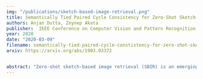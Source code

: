 ```yaml
---
img: "/publications/sketch-based-image-retrieval.png"
title: Semantically Tied Paired Cycle Consistency for Zero-Shot Sketch-based Image Retrieval
authors: Anjan Dutta, Zeynep Akata
publisher: 	IEEE Conference on Computer Vision and Pattern Recognition CVPR
year: 2020
date: "2020-03-09"
filename: semantically-tied-paired-cycle-constistency-for-zero-shot-sketch-based-image-retrieval
arxiv: https://arxiv.org/abs/1903.03372


abstract: "Zero-shot sketch-based image retrieval (SBIR) is an emerging task in computer vision, allowing to retrieve natural images relevant to sketch queries that might not been seen in the training phase. Existing works either require aligned sketch-image pairs or inefficient memory fusion layer for mapping the visual information to a semantic space. In this work, we propose a semantically aligned paired cycle-consistent generative (SEM-PCYC) model for zero-shot SBIR, where each branch maps the visual information to a common semantic space via an adversarial training. Each of these branches maintains a cycle consistency that only requires supervision at category levels, and avoids the need of highly-priced aligned sketch-image pairs. A classification criteria on the generators' outputs ensures the visual to semantic space mapping to be discriminating. Furthermore, we propose to combine textual and hierarchical side information via a feature selection auto-encoder that selects discriminating side information within a same end-to-end model. Our results demonstrate a significant boost in zero-shot SBIR performance over the state-of-the-art on the challenging Sketchy and TU-Berlin datasets." 
---
```



